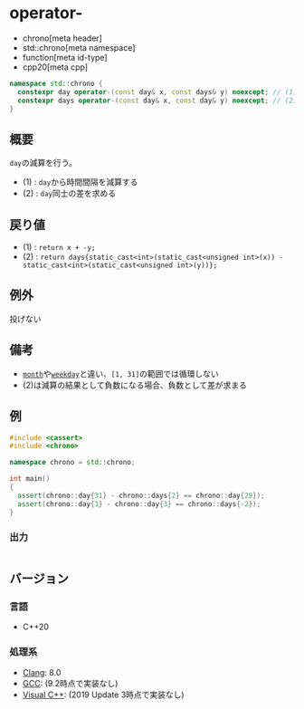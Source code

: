 # operator-
* chrono[meta header]
* std::chrono[meta namespace]
* function[meta id-type]
* cpp20[meta cpp]

```cpp
namespace std::chrono {
  constexpr day operator-(const day& x, const days& y) noexcept; // (1) C++20
  constexpr days operator-(const day& x, const day& y) noexcept; // (2) C++20
}
```

## 概要
`day`の減算を行う。

- (1) : `day`から時間間隔を減算する
- (2) : `day`同士の差を求める


## 戻り値
- (1) : `return x + -y;`
- (2) : `return days{static_cast<int>(static_cast<unsigned int>(x)) - static_cast<int>(static_cast<unsigned int>(y))};`


## 例外
投げない


## 備考
- [`month`](/reference/chrono/month.md)や[`weekday`](/reference/chrono/weekday.md)と違い、`[1, 31]`の範囲では循環しない
- (2)は減算の結果として負数になる場合、負数として差が求まる


## 例
```cpp example
#include <cassert>
#include <chrono>

namespace chrono = std::chrono;

int main()
{
  assert(chrono::day{31} - chrono::days{2} == chrono::day{29});
  assert(chrono::day{1} - chrono::day{3} == chrono::days{-2});
}
```

### 出力
```
```

## バージョン
### 言語
- C++20

### 処理系
- [Clang](/implementation.md#clang): 8.0
- [GCC](/implementation.md#gcc): (9.2時点で実装なし)
- [Visual C++](/implementation.md#visual_cpp): (2019 Update 3時点で実装なし)
